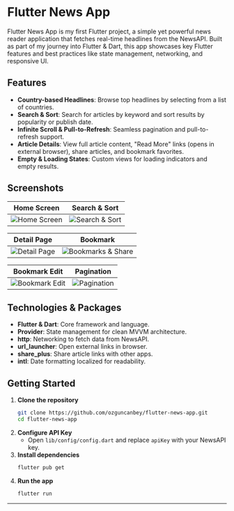 # Flutter News App

Flutter News App is my first Flutter project, a simple yet powerful news reader application that fetches real-time headlines from the NewsAPI. Built as part of my journey into Flutter & Dart, this app showcases key Flutter features and best practices like state management, networking, and responsive UI.

## Features

- **Country-based Headlines**: Browse top headlines by selecting from a list of countries.
- **Search & Sort**: Search for articles by keyword and sort results by popularity or publish date.
- **Infinite Scroll & Pull-to-Refresh**: Seamless pagination and pull-to-refresh support.
- **Article Details**: View full article content, "Read More" links (opens in external browser), share articles, and bookmark favorites.
- **Empty & Loading States**: Custom views for loading indicators and empty results.

## Screenshots

Home Screen | Search & Sort
:---:|:---:
![Home Screen](<img width="250" alt="Image" src="https://github.com/user-attachments/assets/d6c906f5-4348-46ab-931b-dc0d220b48bc" />) | ![Search & Sort](<img width="250" alt="Image" src="https://github.com/user-attachments/assets/4dfd45d0-18f9-4492-abb4-6291ac31ca2c" />)

Detail Page | Bookmark
:---:|:---:
![Detail Page](<img width="250" alt="Image" src="https://github.com/user-attachments/assets/2c8f22c9-1036-486a-90d4-16abb917a0ee" />) | ![Bookmarks & Share](<img width="250" alt="Image" src="https://github.com/user-attachments/assets/be6e38f4-d6d6-4f74-80b2-7ed05dec649b" />)

Bookmark Edit | Pagination
:---:|:---:
![Bookmark Edit](<img width="250" alt="Image" src="https://github.com/user-attachments/assets/d1762ad4-6a4c-482b-ad33-dcde5423d297" />) | ![Pagination](<img width="250" alt="Image" src="https://github.com/user-attachments/assets/4b43a974-08fd-4d33-84b4-2a1d98dab701" />)

## Technologies & Packages

- **Flutter & Dart**: Core framework and language.
- **Provider**: State management for clean MVVM architecture.
- **http**: Networking to fetch data from NewsAPI.
- **url_launcher**: Open external links in browser.
- **share_plus**: Share article links with other apps.
- **intl**: Date formatting localized for readability.

## Getting Started

1. **Clone the repository**
   ```bash
   git clone https://github.com/ozguncanbey/flutter-news-app.git
   cd flutter-news-app
   ```
2. **Configure API Key**
   - Open `lib/config/config.dart` and replace `apiKey` with your NewsAPI key.
3. **Install dependencies**
   ```bash
   flutter pub get
   ```
4. **Run the app**
   ```bash
   flutter run
   ```
---
